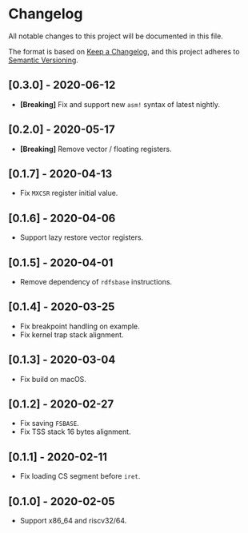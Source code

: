 # Changelog

All notable changes to this project will be documented in this file.

The format is based on [Keep a Changelog](https://keepachangelog.com/en/1.0.0/),
and this project adheres to [Semantic Versioning](https://semver.org/spec/v2.0.0.html).

## [0.3.0] - 2020-06-12

- **[Breaking]** Fix and support new `asm!` syntax of latest nightly.

## [0.2.0] - 2020-05-17

- **[Breaking]** Remove vector / floating registers.

## [0.1.7] - 2020-04-13

- Fix `MXCSR` register initial value.

## [0.1.6] - 2020-04-06

- Support lazy restore vector registers.

## [0.1.5] - 2020-04-01

- Remove dependency of `rdfsbase` instructions.

## [0.1.4] - 2020-03-25

- Fix breakpoint handling on example.
- Fix kernel trap stack alignment.

## [0.1.3] - 2020-03-04

- Fix build on macOS.

## [0.1.2] - 2020-02-27

- Fix saving `FSBASE`.
- Fix TSS stack 16 bytes alignment.

## [0.1.1] - 2020-02-11

- Fix loading CS segment before `iret`.

## [0.1.0] - 2020-02-05

- Support x86_64 and riscv32/64.
